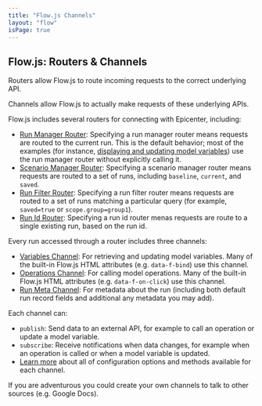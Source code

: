 ```yaml
---
title: "Flow.js Channels"
layout: "flow"
isPage: true
---
```


## Flow.js: Routers &amp; Channels


Routers allow Flow.js to route incoming requests to the correct underlying API.

Channels allow Flow.js to actually make requests of these underlying APIs.

Flow.js includes several routers for connecting with Epicenter, including: 
 
* [Run Manager Router](../generated/channels/run-manager-router/): Specifying a run manager router means requests are routed to the current run. This is the default behavior; most of the examples (for instance, [displaying and updating model variables](../attributes-overview/)) use the run manager router without explicitly calling it.
* [Scenario Manager Router](../generated/channels/scenario-manager-router/): Specifying a scenario manager router means requests are routed to a set of runs, including `baseline`, `current`, and `saved`.
* [Run Filter Router](../generated/channels/run-filter-router/): Specifying a run filter router means requests are routed to a set of runs matching a particular query (for example, `saved=true` or `scope.group=group1`).
* [Run Id Router](../generated/channels/run-id-router/): Specifying a run id router menas requests are route to a single existing run, based on the run id.

Every run accessed through a router includes three channels: 

* [Variables Channel](../generated/channels/variables-channel/): For retrieving and updating model variables. Many of the built-in Flow.js HTML attributes (e.g. `data-f-bind`) use this channel.
* [Operations Channel](../generated/channels/operations-channel/): For calling model operations. Many of the built-in Flow.js HTML attributes (e.g. `data-f-on-click`) use this channel.
* [Run Meta Channel](../generated/channels/meta-channel/): For metadata about the run (including both default run record fields and additional any metadata you may add).

Each channel can:

* `publish`: Send data to an external API, for example to call an operation or update a model variable.
* `subscribe`: Receive notifications when data changes, for example when an operation is called or when a model variable is updated.
* [Learn more](../generated/channels/channel-manager/) about all of configuration options and methods available for each channel.

If you are adventurous you could create your own channels to talk to other sources (e.g. Google Docs).